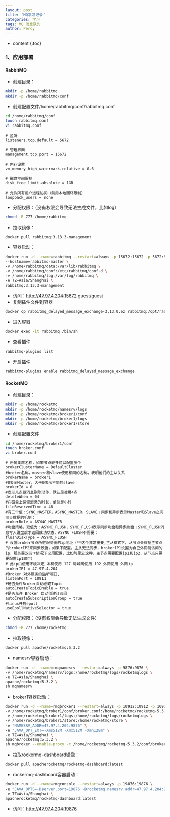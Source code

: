 ```yaml
---
layout: post
title: "MQ学习记录"
categories: 学习
tags: MQ 消息队列
author: Percy
---
```


* content
{:toc}

### 1、应用部署
#### RabbitMQ
* 创建目录：
```sh
mkdir -p /home/rabbitmq
mkdir -p /home/rabbitmq/conf
```
* 创建配置文件/home/rabbitmq/conf/rabbitmq.conf
```sh
cd /home/rabbitmq/conf
touch rabbitmq.conf
vi rabbitmq.conf
```
```properties
# 监听
listeners.tcp.default = 5672

# 管理界面
management.tcp.port = 15672

# 内存设置
vm_memory_high_watermark.relative = 0.6

# 磁盘空间限制
disk_free_limit.absolute = 1GB

# 允许所有用户远程访问（禁用本地回环限制）
loopback_users = none
```
* 分配权限：（没有权限会导致无法生成文件，比如log）
```sh
chmod -R 777 /home/rabbitmq
```
* 拉取镜像：
```sh
docker pull rabbitmq:3.13.3-management
```
* 容器启动：
```sh
docker run -d --name=rabbitmq --restart=always -p 15672:15672 -p 5672:5672 \
--hostname=rabbitmq-master \
-v /home/rabbitmq/data:/var/lib/rabbitmq \
-v /home/rabbitmq/conf:/etc/rabbitmq/conf.d \
-v /home/rabbitmq/log:/var/log/rabbitmq \
-e TZ=Asia/Shanghai \
rabbitmq:3.13.3-management
```
* 访问：http://47.97.4.204:15672 guest/guest
* 复制插件文件到容器
```sh
docker cp rabbitmq_delayed_message_exchange-3.13.0.ez rabbitmq:/opt/rabbitmq/plugins
```
* 进入容器
```sh
docker exec -it rabbitmq /bin/sh
```
* 查看插件
```sh
rabbitmq-plugins list
```
* 开启插件
```sh
rabbitmq-plugins enable rabbitmq_delayed_message_exchange
```
#### RocketMQ
* 创建目录：
```sh
mkdir -p /home/rocketmq
mkdir -p /home/rocketmq/namesrv/logs
mkdir -p /home/rocketmq/broker1/conf
mkdir -p /home/rocketmq/broker1/logs
mkdir -p /home/rocketmq/broker1/store
```
* 创建配置文件
```sh
cd /home/rocketmq/broker1/conf
touch broker.conf
vi broker.conf
```
```properties
# 所属集群名称，如果节点较多可以配置多个
brokerClusterName = DefaultCluster
#broker名称，master和slave使用相同的名称，表明他们的主从关系
brokerName = broker1
#0表示Master，大于0表示不同的slave
brokerId = 0
#表示几点做消息删除动作，默认是凌晨4点
deleteWhen = 04
#在磁盘上保留消息的时长，单位是小时
fileReservedTime = 48
#有三个值：SYNC_MASTER，ASYNC_MASTER，SLAVE；同步和异步表示Master和Slave之间同步数据的机制；
brokerRole = ASYNC_MASTER
#刷盘策略，取值为：ASYNC_FLUSH，SYNC_FLUSH表示同步刷盘和异步刷盘；SYNC_FLUSH消息写入磁盘后才返回成功状态，ASYNC_FLUSH不需要；
flushDiskType = ASYNC_FLUSH
# 设置broker节点所在服务器的ip地址（**这个非常重要,主从模式下，从节点会根据主节点的brokerIP2来同步数据，如果不配置，主从无法同步，brokerIP1设置为自己外网能访问的ip，服务器双网卡情况下必须配置，比如阿里云这种，主节点需要配置ip1和ip2，从节点只需要配置ip1即可）
# 此ip由使用环境决定 本机使用 127 局域网使用 192 外网使用 外网ip
brokerIP1 = 47.97.4.204
#Broker 对外服务的监听端口,
listenPort = 10911
#是否允许Broker自动创建Topic
autoCreateTopicEnable = true
#是否允许 Broker 自动创建订阅组
autoCreateSubscriptionGroup = true
#linux开启epoll
useEpollNativeSelector = true
```
* 分配权限：（没有权限会导致无法生成文件）
```sh
chmod -R 777 /home/rocketmq
```
* 拉取镜像：
```sh
docker pull apache/rocketmq:5.3.2
```
* namesrv容器启动：
```sh
docker run -d --name=rmqnamesrv --restart=always -p 9876:9876 \
-v /home/rocketmq/namesrv/logs:/home/rocketmq/logs/rocketmqlogs \
-e TZ=Asia/Shanghai \
apache/rocketmq:5.3.2 \
sh mqnamesrv
```
* broker1容器启动：
```sh
docker run -d --name=rmqbroker1 --restart=always -p 10912:10912 -p 10911:10911 -p 10909:10909 \
-v /home/rocketmq/broker1/conf/broker.conf:/home/rocketmq/rocketmq-5.3.2/conf/broker.conf \
-v /home/rocketmq/broker1/logs:/home/rocketmq/logs/rocketmqlogs \
-v /home/rocketmq/broker1/store:/home/rocketmq/store \
-e "NAMESRV_ADDR=47.97.4.204:9876" \
-e "JAVA_OPT_EXT=-Xms512M -Xmx512M -Xmn128m" \
-e TZ=Asia/Shanghai \
apache/rocketmq:5.3.2 \
sh mqbroker --enable-proxy -c /home/rocketmq/rocketmq-5.3.2/conf/broker.conf
```
* 拉取rockermq-dashboard镜像：
```sh
docker pull apacherocketmq/rocketmq-dashboard:latest
```
* rockermq-dashboard容器启动：
```sh
docker run -d --name=rmqconsole --restart=always -p 19876:19876 \
-e "JAVA_OPTS=-Dserver.port=19876 -Drocketmq.namesrv.addr=47.97.4.204:9876 -Dcom.rocketmq.sendMessageWithVIPChannel=false" \
-e TZ=Asia/Shanghai \
apacherocketmq/rocketmq-dashboard:latest
```
* 访问：http://47.97.4.204:19876